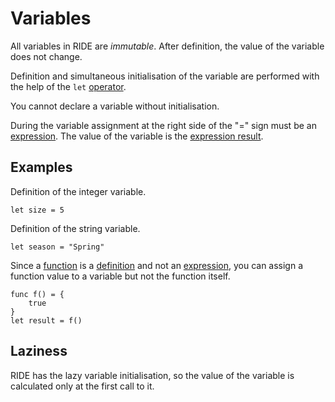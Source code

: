 # Variables

All variables in RIDE are _immutable_. After definition, the value of the variable does not change.

Definition and simultaneous initialisation of the variable are performed with the help of the `let` [operator](/ride/operators.md).

You cannot declare a variable without initialisation.

During the variable assignment at the right side of the "=" sign must be an [expression](/ride/expression.md). The value of the variable is the [expression result](/ride/expression.md#expression-result).

## Examples

Definition of the integer variable.

``` ride
let size = 5
```

Definition of the string variable.

``` ride
let season = "Spring"
```

Since a [function](/ride/functions.md) is a [definition](/ride/definition.md) and not an [expression](/ride/expression.md), you can assign a function value to a variable but not the function itself.

``` ride
func f() = {
    true
}
let result = f()
```

## Laziness

RIDE has the lazy variable initialisation, so the value of the variable is calculated only at the first call to it.
